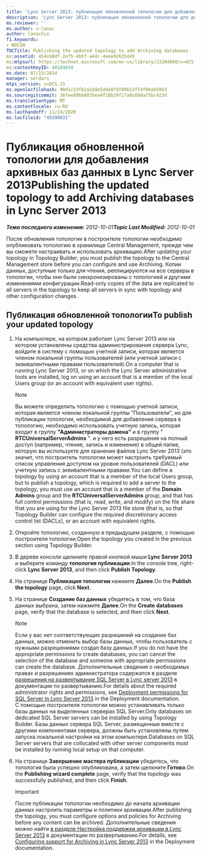 ```yaml
---
title: 'Lync Server 2013: публикация обновленной топологии для добавления архивных баз данных'
description: 'Lync Server 2013: публикация обновленной топологии для добавления архивных баз данных.'
ms.reviewer: ''
ms.author: v-lanac
author: lanachin
f1.keywords:
- NOCSH
TOCTitle: Publishing the updated topology to add Archiving databases
ms:assetid: 454c68df-2ef5-4b5f-a44c-4eee02635d45
ms:mtpsurl: https://technet.microsoft.com/en-us/library/JJ204860(v=OCS.15)
ms:contentKeyID: 48184034
ms.date: 07/23/2014
manager: serdars
mtps_version: v=OCS.15
ms.openlocfilehash: 90d1c53fb2a2dde5dde079f09b13ff4f06a659b3
ms.sourcegitcommit: 36fee89bb887bea4f18b19f17a8c69daf5bc423d
ms.translationtype: MT
ms.contentlocale: ru-RU
ms.lasthandoff: 11/24/2020
ms.locfileid: "49399031"
---
```

# <a name="publishing-the-updated-topology-to-add-archiving-databases-in-lync-server-2013"></a><span data-ttu-id="70699-103">Публикация обновленной топологии для добавления архивных баз данных в Lync Server 2013</span><span class="sxs-lookup"><span data-stu-id="70699-103">Publishing the updated topology to add Archiving databases in Lync Server 2013</span></span>

<div data-xmlns="http://www.w3.org/1999/xhtml">

<div class="topic" data-xmlns="http://www.w3.org/1999/xhtml" data-msxsl="urn:schemas-microsoft-com:xslt" data-cs="https://msdn.microsoft.com/">

<div data-asp="https://msdn2.microsoft.com/asp">



</div>

<div id="mainSection">

<div id="mainBody"><span data-ttu-id="70699-104">

<span> </span></span><span class="sxs-lookup"><span data-stu-id="70699-104">

<span> </span></span></span>

<span data-ttu-id="70699-105">_**Тема последнего изменения:** 2012-10-01_</span><span class="sxs-lookup"><span data-stu-id="70699-105">_**Topic Last Modified:** 2012-10-01_</span></span>

<span data-ttu-id="70699-106">После обновления топологии в построителе топологии необходимо опубликовать топологию в хранилище Central Management, прежде чем вы сможете настраивать и использовать архивацию.</span><span class="sxs-lookup"><span data-stu-id="70699-106">After updating your topology in Topology Builder, you must publish the topology to the Central Management store before you can configure and use Archiving.</span></span> <span data-ttu-id="70699-107">Копии данных, доступные только для чтения, реплицируются на все серверы в топологии, чтобы они были синхронизированы с топологией и другими изменениями конфигурации.</span><span class="sxs-lookup"><span data-stu-id="70699-107">Read-only copies of the data are replicated to all servers in the topology to keep all servers in sync with topology and other configuration changes.</span></span>

<div>

## <a name="to-publish-your-updated-topology"></a><span data-ttu-id="70699-108">Публикация обновленной топологии</span><span class="sxs-lookup"><span data-stu-id="70699-108">To publish your updated topology</span></span>

1.  <span data-ttu-id="70699-109">На компьютере, на котором работает Lync Server 2013 или на котором установлены средства администрирования сервера Lync, войдите в систему с помощью учетной записи, которая является членом локальной группы пользователей (или учетной записи с эквивалентными правами пользователей).</span><span class="sxs-lookup"><span data-stu-id="70699-109">On a computer that is running Lync Server 2013, or on which the Lync Server administrative tools are installed, log on using an account that is a member of the local Users group (or an account with equivalent user rights).</span></span>
    
    <div>
    

    > [!NOTE]  
    > <span data-ttu-id="70699-110">Вы можете определить топологию с помощью учетной записи, которая является членом локальной группы "Пользователи", но для публикации топологии, необходимой для добавления сервера в топологию, необходимо использовать учетную запись, которая входит в группу <STRONG>"Администраторы домена"</STRONG> и в группу " <STRONG>RTCUniversalServerAdmins</STRONG> ". и у него есть разрешения на полный доступ (например, чтение, запись и изменение) в общей папке, которую вы используете для хранения файлов Lync Server 2013 (это значит, что построитель топологии может настроить требуемый список управления доступом на уровне пользователей (DACL) или учетную запись с эквивалентными правами.</span><span class="sxs-lookup"><span data-stu-id="70699-110">You can define a topology by using an account that is a member of the local Users group, but to publish a topology, which is required to add a server to the topology, you must use an account that is a member of the <STRONG>Domain Admins</STRONG> group and the <STRONG>RTCUniversalServerAdmins</STRONG> group, and that has full control permissions (that is, read, write, and modify) on the file share that you are using for the Lync Server 2013 file store (that is, so that Topology Builder can configure the required discretionary access control list (DACLs), or an account with equivalent rights.</span></span>

    
    </div>

2.  <span data-ttu-id="70699-111">Откройте топологию, созданную в предыдущем разделе, с помощью построителя топологии.</span><span class="sxs-lookup"><span data-stu-id="70699-111">Open the topology you created in the previous section using Topology Builder.</span></span>

3.  <span data-ttu-id="70699-112">В дереве консоли щелкните правой кнопкой мыши **Lync Server 2013** и выберите команду **топология публикации**.</span><span class="sxs-lookup"><span data-stu-id="70699-112">In the console tree, right-click **Lync Server 2013**, and then click **Publish Topology**.</span></span>

4.  <span data-ttu-id="70699-113">На странице **Публикация топологии** нажмите **Далее**.</span><span class="sxs-lookup"><span data-stu-id="70699-113">On the **Publish the topology** page, click **Next**.</span></span>

5.  <span data-ttu-id="70699-114">На странице **Создание баз данных** убедитесь в том, что база данных выбрана, затем нажмите **Далее**.</span><span class="sxs-lookup"><span data-stu-id="70699-114">On the **Create databases** page, verify that the database is selected, and then click **Next**.</span></span>
    
    <div>
    

    > [!NOTE]  
    > <span data-ttu-id="70699-115">Если у вас нет соответствующих разрешений на создание баз данных, можно отменить выбор базы данных, чтобы пользователь с нужными разрешениями создал базу данных.</span><span class="sxs-lookup"><span data-stu-id="70699-115">If you do not have the appropriate permissions to create databases, you can cancel the selection of the database and someone with appropriate permissions can create the database.</span></span> <span data-ttu-id="70699-116">Дополнительные сведения о необходимых правах и разрешениях администратора содержатся в разделе <A href="lync-server-2013-deployment-permissions-for-sql-server.md">разрешения на развертывание SQL Server в Lync server 2013</A> в документации по развертыванию.</span><span class="sxs-lookup"><span data-stu-id="70699-116">For details about the required administrator rights and permissions, see <A href="lync-server-2013-deployment-permissions-for-sql-server.md">Deployment permissions for SQL Server in Lync Server 2013</A> in the Deployment documentation.</span></span><BR><span data-ttu-id="70699-117">С помощью построителя топологии можно устанавливать только базы данных на выделенных серверах SQL Server.</span><span class="sxs-lookup"><span data-stu-id="70699-117">Only databases on dedicated SQL Server servers can be installed by using Topology Builder.</span></span> <span data-ttu-id="70699-118">Базы данных сервера SQL Server, размещенные вместе с другими компонентами сервера, должны быть установлены путем запуска локальной настройки на этом компьютере.</span><span class="sxs-lookup"><span data-stu-id="70699-118">Databases on SQL Server servers that are collocated with other server components must be installed by running local setup on that computer.</span></span>

    
    </div>

6.  <span data-ttu-id="70699-119">На странице **Завершение мастера публикации** убедитесь, что топология была успешно опубликована, а затем щелкните **Готово**.</span><span class="sxs-lookup"><span data-stu-id="70699-119">On the **Publishing wizard complete** page, verify that the topology was successfully published, and then click **Finish**.</span></span>
    
    <div>
    

    > [!IMPORTANT]  
    > <span data-ttu-id="70699-120">После публикации топологии необходимо до начала архивации данных настроить параметры и политики архивации.</span><span class="sxs-lookup"><span data-stu-id="70699-120">After publishing the topology, you must configure options and policies for Archiving before any content can be archived.</span></span> <span data-ttu-id="70699-121">Дополнительные сведения можно найти <A href="lync-server-2013-configuring-support-for-archiving.md">в разделе Настройка поддержки архивации в Lync Server 2013</A> в документации по развертыванию.</span><span class="sxs-lookup"><span data-stu-id="70699-121">For details, see <A href="lync-server-2013-configuring-support-for-archiving.md">Configuring support for Archiving in Lync Server 2013</A> in the Deployment documentation.</span></span>

    
    <span data-ttu-id="70699-122"></div>

</div>

</div>

<span> </span>

</div>

</div>

</span><span class="sxs-lookup"><span data-stu-id="70699-122"></div>

</div>

</div>

<span> </span>

</div>

</div>

</span></span></div>

